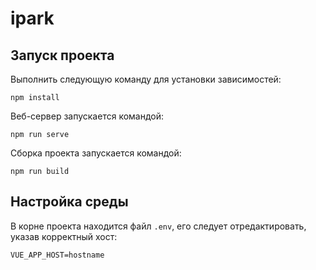 # ipark

## Запуск проекта

Выполнить следующую команду для установки зависимостей:

```shell
npm install
```

Веб-сервер запускается командой:

```shell
npm run serve
```

Сборка проекта запускается командой:

```shell
npm run build
```

## Настройка среды

В корне проекта находится файл `.env`, его следует отредактировать, указав корректный хост:

```dotenv
VUE_APP_HOST=hostname
```
